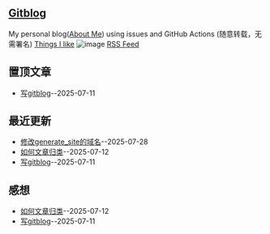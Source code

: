## [Gitblog](https://yihong0618.github.io/gitblog/)
My personal blog([About Me](https://github.com/yihong0618/gitblog/issues/282)) using issues and GitHub Actions (随意转载，无需署名)
[Things I like](https://github.com/yihong0618/gitblog/issues/311)
![image](https://github.com/user-attachments/assets/a168bf11-661e-4566-b042-7fc9544de528)
[RSS Feed](https://raw.githubusercontent.com/weifengg/gitblog/master/feed.xml)

## 置顶文章
- [写gitblog](https://github.com/weifengg/gitblog/issues/1)--2025-07-11
## 最近更新
- [修改generate_site的域名](https://github.com/weifengg/gitblog/issues/3)--2025-07-28
- [如何文章归类](https://github.com/weifengg/gitblog/issues/2)--2025-07-12
- [写gitblog](https://github.com/weifengg/gitblog/issues/1)--2025-07-11
## 感想

- [如何文章归类](https://github.com/weifengg/gitblog/issues/2)--2025-07-12
- [写gitblog](https://github.com/weifengg/gitblog/issues/1)--2025-07-11
